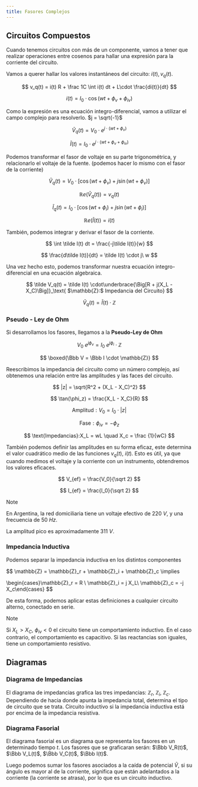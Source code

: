 ```yaml
---
title: Fasores Complejos
---
```


## Circuitos Compuestos

Cuando tenemos circuitos con más de un componente, vamos a tener que realizar operaciones entre cosenos para hallar una expresión para la corriente del circuito.

Vamos a querer hallar los valores instantáneos del circuito: $i(t), v_q(t)$.

$$
v_q(t) = i(t) R + \frac 1C \int i(t) dt +  L\cdot \frac{di(t)}{dt}
$$

$$
i(t) = I_0 \cdot \cos(wt + \phi_v+ \phi_{iv})
$$

Como la expresión es una ecuación integro-diferencial, vamos a utilizar el campo complejo para resolverlo. $j = \sqrt{-1}$

$$
\tilde V_q(t) = V_0 \cdot e^{j\cdot(wt + \phi_v)}
$$

$$
\tilde I(t) = I_0 \cdot e^{j\cdot(wt + \phi_v + \phi_{iv})}
$$

Podemos transformar el fasor de voltaje en su parte trigonométrica, y relacionarlo el voltaje de la fuente. (podemos hacer lo mismo con el fasor de la corriente)

$$
\tilde V_q(t) = V_0 \cdot \Big[ \cos(wt + \phi_v) + j \sin(wt + \phi_v)\Big]
$$

$$
\mathbb{R} e(\tilde V_q(t)) = v_q(t)
$$

$$
\tilde I_q(t) = I_0 \cdot \Big[ \cos(wt + \phi_i) + j \sin(wt + \phi_i)\Big]
$$

$$
\mathbb{R} e(\tilde I(t)) = i(t)
$$

También, podemos integrar y derivar el fasor de la corriente.

$$
\int \tilde I(t) dt = \frac{-j\tilde I(t)}{w}
$$

$$
\frac{d\tilde I(t)}{dt} = \tilde I(t) \cdot j\ w
$$

Una vez hecho esto, podemos transformar nuestra ecuación integro-diferencial en una ecuación algebraica.

$$
\tilde V_q(t) = \tilde I(t) \cdot\underbrace{\Big[R + j(X_L - X_C)\Big]}_\text{ $\mathbb{Z}:$ Impedancia del Circuito}
$$

$$
\tilde V_q(t) = \tilde I(t)\cdot \mathbb{Z}
$$

### Pseudo - Ley de Ohm

Si desarrollamos los fasores, llegamos a la **Pseudo-Ley de Ohm**

$$
V_0\ e^{j\phi_v} = I_0\ e^{j\phi_i} \cdot \mathbb{Z}
$$

$$
\boxed{\Bbb V = \Bbb I \cdot \mathbb{Z}}
$$

Reescribimos la impedancia del circuito como un número complejo, así obtenemos una relación entre las amplitudes y las faces del circuito.

$$
|z| = \sqrt{R^2 + (X_L - X_C)^2}
$$

$$
\tan(\phi_z)  = \frac{X_L - X_C}{R}
$$

$$
\text{Amplitud}: V_0 = I_0 \cdot |z|
$$

$$
\text{Fase}: \phi_{iv} = -\phi_z
$$

$$
\text{Impedancias}:X_L = wL \quad X_c = \frac {1}{wC}
$$

También podemos definir las amplitudes en su forma eficaz, este determina el valor cuadrático medio de las funciones $v_q(t)$, $i(t)$. Esto es útil, ya que cuando medimos el voltaje y la corriente con un instrumento, obtendremos los valores eficaces.

$$
V_{ef} = \frac{V_0}{\sqrt 2}
$$

$$
I_{ef} = \frac{I_0}{\sqrt 2}
$$

> [!note]
> En Argentina, la red domiciliaria tiene un voltaje efectivo de $220\ V$, y una frecuencia de $50\ Hz$.
> 
> La amplitud pico es aproximadamente $311\ V$.

### Impedancia Inductiva

Podemos separar la impedancia inductiva en los distintos componentes

$$
\mathbb{Z} = \mathbb{Z}_r + \mathbb{Z}_i + \mathbb{Z}_c \implies

\begin{cases}\mathbb{Z}_r = R \\
\mathbb{Z}_i = j X_L\\
\mathbb{Z}_c = -j X_c\end{cases}
$$

De esta forma, podemos aplicar estas definiciones a cualquier circuito alterno, conectado en serie.

> [!note]
> Si $X_L > X_C$, $\phi_{iv} < 0$ el circuito tiene un comportamiento inductivo. En el caso contrario, el comportamiento es capacitivo. Si las reactancias son iguales, tiene un comportamiento resistivo.

## Diagramas

### Diagrama de Impedancias

El diagrama de impedancias grafica las tres impedancias: $\mathbb{Z}_r$, $\mathbb{Z}_i$, $\mathbb{Z}_c$. Dependiendo de hacia donde apunta la impedancia total, determina el tipo de circuito que se trata. Circuito inductivo si la impedancia inductiva está por encima de la impedancia resistiva.

### Diagrama Fasorial

El diagrama fasorial es un diagrama que representa los fasores en un determinado tiempo $t$. Los fasores que se graficaran serán: $\Bbb V_R(t)$, $\Bbb V_L(t)$, $\Bbb V_C(t)$, $\Bbb I(t)$.

Luego podemos sumar los fasores asociados a la caída de potencial $\tilde V$, si su ángulo es mayor al de la corriente, significa que están adelantados a la corriente (la corriente se atrasa), por lo que es un circuito inductivo.
